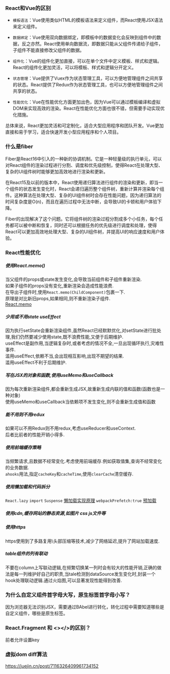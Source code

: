 ### React和Vue的区别

* `模板语法`：Vue使用类似HTML的模板语法来定义组件，而React使用JSX语法来定义组件。

* `数据绑定`：Vue使用双向数据绑定，即模板中的数据变化会反映到组件中的数据，反之亦然。React使用单向数据流，即数据只能从父组件传递给子组件，子组件不能直接修改父组件的数据。

* `组件化`：Vue的组件化更加直接，可以在单个文件中定义模板、样式和逻辑。React的组件化更加灵活，可以将模板、样式和逻辑分开定义。

* `状态管理`：Vue提供了Vuex作为状态管理工具，可以方便地管理组件之间共享的状态。React提供了Redux作为状态管理工具，也可以方便地管理组件之间共享的状态。

* `性能优化`：Vue在性能优化方面更加出色，因为Vue可以通过模板编译和虚拟DOM来实现高效的渲染。React在性能优化方面也很不错，但需要手动实现优化措施。

总体来说，React更加灵活和可定制化，适合大型应用程序和团队开发。Vue更加直接和易于学习，适合快速开发小型应用程序和个人项目。

### 什么是fiber

Fiber是React16中引入的一种新的协调机制。它是一种轻量级的执行单元，可以对React组件的渲染过程进行分割、调度和优先级控制，使得React在处理大型、复杂的UI组件树时能够更加高效地进行渲染和更新。

在React15及以前的版本中，React使用递归算法进行组件的渲染和更新，即当一个组件的状态发生变化时，React会递归遍历整个组件树，重新计算并渲染每个组件。这种算法在处理大型、复杂的UI组件树时会存在性能问题，因为递归算法的时间复杂度是O(n)，而且在遍历过程中无法中断，会导致UI的卡顿和用户体验下降。

Fiber的出现解决了这个问题。它将组件树的渲染过程分割成多个小任务，每个任务都可以被中断和恢复，同时还可以根据任务的优先级进行调度和处理，使得React可以更加高效地处理大型、复杂的UI组件树，并提高UI的响应速度和用户体验。

### React性能优化
##### 使用React.memo()
当父组件的props或state发生变化,会导致当前组件和子组件重新渲染.  
如果子组件的props没有变化,重新渲染会造成性能浪费.  
在导出子组件时,使用`React.memo(ChildComponent)`包裹一下.  
原理是对比新旧props,如果相同,则不重新渲染子组件.  
[React.memo](https://github.com/facebook/react/blob/977bccd24de2b062d2c114e6cf160d2bd9ed9493/packages/react/src/ReactMemo.js)

##### 少用或不用state useEffect
因为执行setState会重新渲染组件,虽然React已经默默优化,对setState进行批处理,我们仍然要减少使用state,既不浪费性能,又便于后期维护.  
useEffect是副作用,当逻辑复杂时,或者考虑的情况不全,一旦出现循环执行,灾难性事件.  
滥用useEffect,依赖不当,会出现相互影响,出现不期望的结果.  
滥用useEffect不利于后期维护.  

##### 写在JSX的对象和函数,使用useMemo和useCallback
因为每次重新渲染组件,都会重新生成JSX,故重新生成内联的值和函数(函数也是一种对象)  
使用useMemo和useCallback当依赖项不发生变化,则不会重新生成值和函数  

##### 能不用则不用redux
如果可以不用Redux则不用redux,考虑useReducer和useContext.  
后者比前者的性能开销小得多.  

##### 使用前端缓存策略
当频繁请求,且数据不经常变化.考虑使用前端缓存.例如获取值集,查询不经常变化的业务数据.  
`ahooks`用法,指定`cacheKey`和`cacheTime`,使用`clearCache`清空缓存.  

##### 使用懒加载和代码拆分
`React.lazy` `import` `Suspense`
[懒加载实现原理](https://juejin.cn/post/6844904191853494280)
`webpackPrefetch:true`
[预加载](https://juejin.cn/post/7072192612966334500)

##### 使用cdn,缓存网站的静态资源,如图片 css js文件等

##### 使用https
https使用到了多路复用\头部压缩等技术,减少了网络延迟,提升了网站加载速度.  


##### table组件的列有联动
不要在column上写联动逻辑,在频繁切换某一列时会有较大的性能开销,正确的做法是每一列维护好自己的职责,当tale检测到dataSource发生变化时,封装一个hook处理联动逻辑.通过火焰图,可以显著发现性能得到改善.    

### 为什么自定义组件首字母大写，原生标签首字母小写？
因为浏览器无法识别JSX，需要通过BAbel进行转化，转化过程中需要知道哪些是自定义组件，哪些是原生标签。
### React.Fragment 和 <></>的区别？
前者允许设置key
### 虚拟dom diff算法
https://juejin.cn/post/7116326409961734152